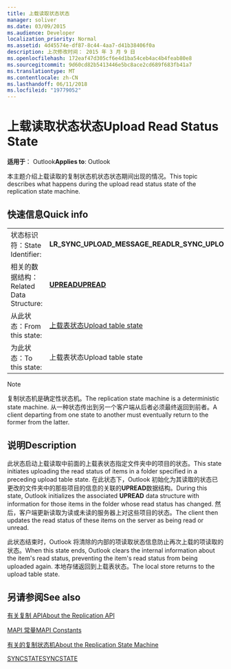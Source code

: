 ```yaml
---
title: 上载读取状态状态
manager: soliver
ms.date: 03/09/2015
ms.audience: Developer
localization_priority: Normal
ms.assetid: 4d45574e-df87-8c44-4aa7-d41b38406f0a
description: 上次修改时间： 2015 年 3 月 9 日
ms.openlocfilehash: 172eaf47d305cf6e4d1ba54ceb4ac4b4feab80e8
ms.sourcegitcommit: 9d60cd82b5413446e5bc8ace2cd689f683fb41a7
ms.translationtype: MT
ms.contentlocale: zh-CN
ms.lasthandoff: 06/11/2018
ms.locfileid: "19779052"
---
```

# <a name="upload-read-status-state"></a><span data-ttu-id="ae335-103">上载读取状态状态</span><span class="sxs-lookup"><span data-stu-id="ae335-103">Upload Read Status State</span></span>

  
  
<span data-ttu-id="ae335-104">**适用于**： Outlook</span><span class="sxs-lookup"><span data-stu-id="ae335-104">**Applies to**: Outlook</span></span> 
  
 <span data-ttu-id="ae335-105">本主题介绍上载读取的复制状态机状态状态期间出现的情况。</span><span class="sxs-lookup"><span data-stu-id="ae335-105">This topic describes what happens during the upload read status state of the replication state machine.</span></span> 
  
## <a name="quick-info"></a><span data-ttu-id="ae335-106">快速信息</span><span class="sxs-lookup"><span data-stu-id="ae335-106">Quick info</span></span>

|||
|:-----|:-----|
|<span data-ttu-id="ae335-107">状态标识符：</span><span class="sxs-lookup"><span data-stu-id="ae335-107">State Identifier:</span></span>  <br/> |<span data-ttu-id="ae335-108">**LR_SYNC_UPLOAD_MESSAGE_READ**</span><span class="sxs-lookup"><span data-stu-id="ae335-108">**LR_SYNC_UPLOAD_MESSAGE_READ**</span></span> <br/> |
|<span data-ttu-id="ae335-109">相关的数据结构：</span><span class="sxs-lookup"><span data-stu-id="ae335-109">Related Data Structure:</span></span>  <br/> |<span data-ttu-id="ae335-110">**[UPREAD](upread.md)**</span><span class="sxs-lookup"><span data-stu-id="ae335-110">**[UPREAD](upread.md)**</span></span> <br/> |
|<span data-ttu-id="ae335-111">从此状态：</span><span class="sxs-lookup"><span data-stu-id="ae335-111">From this state:</span></span>  <br/> |[<span data-ttu-id="ae335-112">上载表状态</span><span class="sxs-lookup"><span data-stu-id="ae335-112">Upload table state</span></span>](upload-table-state.md) <br/> |
|<span data-ttu-id="ae335-113">为此状态：</span><span class="sxs-lookup"><span data-stu-id="ae335-113">To this state:</span></span>  <br/> |<span data-ttu-id="ae335-114">上载表状态</span><span class="sxs-lookup"><span data-stu-id="ae335-114">Upload table state</span></span>  <br/> |
   
> [!NOTE]
> <span data-ttu-id="ae335-115">复制状态机是确定性状态机。</span><span class="sxs-lookup"><span data-stu-id="ae335-115">The replication state machine is a deterministic state machine.</span></span> <span data-ttu-id="ae335-116">从一种状态传出到另一个客户端从后者必须最终返回到前者。</span><span class="sxs-lookup"><span data-stu-id="ae335-116">A client departing from one state to another must eventually return to the former from the latter.</span></span> 
  
## <a name="description"></a><span data-ttu-id="ae335-117">说明</span><span class="sxs-lookup"><span data-stu-id="ae335-117">Description</span></span>

<span data-ttu-id="ae335-118">此状态启动上载读取中前面的上载表状态指定文件夹中的项目的状态。</span><span class="sxs-lookup"><span data-stu-id="ae335-118">This state initiates uploading the read status of items in a folder specified in a preceding upload table state.</span></span> <span data-ttu-id="ae335-119">在此状态下，Outlook 初始化为其读取的状态已更改的文件夹中的那些项目的信息的关联的**UPREAD**数据结构。</span><span class="sxs-lookup"><span data-stu-id="ae335-119">During this state, Outlook initializes the associated **UPREAD** data structure with information for those items in the folder whose read status has changed.</span></span> <span data-ttu-id="ae335-120">然后，客户端更新读取为读或未读的服务器上对这些项目的状态。</span><span class="sxs-lookup"><span data-stu-id="ae335-120">The client then updates the read status of these items on the server as being read or unread.</span></span> 
  
<span data-ttu-id="ae335-121">此状态结束时，Outlook 将清除的内部的项读取状态信息防止再次上载的项读取的状态。</span><span class="sxs-lookup"><span data-stu-id="ae335-121">When this state ends, Outlook clears the internal information about the item's read status, preventing the item's read status from being uploaded again.</span></span> <span data-ttu-id="ae335-122">本地存储返回到上载表状态。</span><span class="sxs-lookup"><span data-stu-id="ae335-122">The local store returns to the upload table state.</span></span>
  
## <a name="see-also"></a><span data-ttu-id="ae335-123">另请参阅</span><span class="sxs-lookup"><span data-stu-id="ae335-123">See also</span></span>



[<span data-ttu-id="ae335-124">有关复制 API</span><span class="sxs-lookup"><span data-stu-id="ae335-124">About the Replication API</span></span>](about-the-replication-api.md)
  
[<span data-ttu-id="ae335-125">MAPI 常量</span><span class="sxs-lookup"><span data-stu-id="ae335-125">MAPI Constants</span></span>](mapi-constants.md)
  
[<span data-ttu-id="ae335-126">有关的复制状态机</span><span class="sxs-lookup"><span data-stu-id="ae335-126">About the Replication State Machine</span></span>](about-the-replication-state-machine.md)
  
[<span data-ttu-id="ae335-127">SYNCSTATE</span><span class="sxs-lookup"><span data-stu-id="ae335-127">SYNCSTATE</span></span>](syncstate.md)

